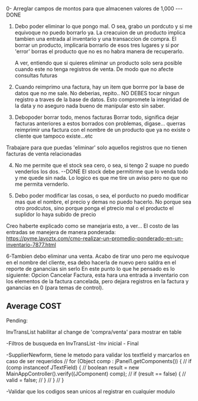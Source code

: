 
0- Arreglar campos de montos para que almacenen valores de 1,000  ---DONE
1. Debo poder eliminar lo que pongo mal. O sea, grabo un pordcuto y si me equivoque no puedo borrarlo ya.
  La creacuion de un producto implica tambien una entrada al inventario y una transaccion de compra. El borrar un producto, 
    implicaria borrarlo de esos tres lugares y si por 'error' borras el producto que no es no habra manera de recuperarlo.
    
    A ver, entiendo que si quieres eliminar un producto solo sera posible cuando este no tenga registros de venta. De modo que no afecte consultas futuras

2. Cuando reimprimo una factura, hay un item que borrre por la base de datos que no me sale. 
 No deberias, repito.. NO DEBES tocar ningun registro a traves de la base de datos.
    Esto compromete la integridad de la data y no aseguro nada bueno de manipular esto sin saber.

3. Debopoder borrar todo, menos facturas
    Borrar todo, significa dejar facturas anteriores a estos borrados con problemas, 
digase... querras reimprimir una factura con el nombre de un producto que ya no existe o cliente que tampoco existe...etc

Trabajare para que puedas 'eliminar' solo aquellos registros que no tienen facturas de venta relacionadas

4. No me permite que el stock sea cero, o sea, si tengo 2 suape no puedo venderlos los dos. --DONE
    El stock debe permitirme que lo venda todo y me quede sin nada. Lo logico es que me tire un aviso pero no que no me permita vernderlo.

5. Debo poder modificar las cosas, o sea, el porducto no puedo modificar mas que el nombre, el precio y demas no puedo hacerlo. 
    No porque sea otro prodcutos, sino porque ponga el ptrecio mal o el producto el suplidor lo haya subido de precio

Creo haberte explicado como se manejaria esto, a ver... El costo de las entradas se manejera de manera ponderada:
https://pyme.lavoztx.com/cmo-realizar-un-promedio-ponderado-en-un-inventario-7877.html


6-Tambien debo eliminar una venta. Acabo de tirar uno pero me equivoque en el nombre del cliente, esa debo hacerla de nuevo pero saldra en el reporte de ganancias sin serlo
En este punto lo que he pensado es lo siguiente: Opcion Cancelar Factura, esta hara una entrada a inventario con los elementos de la factura cancelada, 
pero dejara registros en la factura y ganancias en 0 (para temas de control).


Average COST
------------------------------------------------------------------------------------
Pending:

InvTransList habilitar al change de 'compra/venta' para mostrar en table

-Filtros de busqueda en InvTransList
-Inv inicial - Final


-SupplierNewform, tiene le metodo para validar los textfield y marcarlos en caso de ser requeridos
//        for (Object comp : jPanel1.getComponents()) {
//            if (comp instanceof JTextField) {
//                boolean result = new MainAppController().verify((JComponent) comp);
//                if (result == false) {
//                    valid = false;
//                }
//            }
//        }


-Validar que los codigos sean unicos al registrar en cualquier modulo
